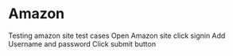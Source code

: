 # Amazon
Testing amazon site test cases
Open Amazon site
click signin
Add Username and password
Click submit button
